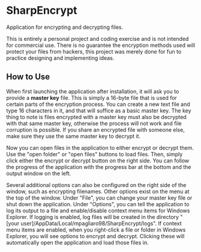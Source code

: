# SharpEncrypt
Application for encrypting and decrypting files.

This is entirely a personal project and coding exercise and is not intended for commercial use.
There is no guarantee the encryption methods used will protect your files from hackers, this project was merely done for fun to practice designing and implementing ideas.

## How to Use

When first launching the application after installation, it will ask you to provide a **master key** file.
This is simply a 16-byte file that is used for certain parts of the encryption process.
You can create a new text file and type 16 characters in it, and that will suffice as a basic master key.
The key thing to note is files encrypted with a master key must also be decrypted with that same master key, otherwise the process will not work and file corruption is possible.
If you share an encrypted file with someone else, make sure they use the same master key to decrypt it.

Now you can open files in the application to either encrypt or decrypt them.
Use the "open folder" or "open files" buttons to load files.
Then, simply click either the encrypt or decrypt button on the right side.
You can follow the progress of the application with the progress bar at the bottom and the output window on the left.

Several additional options can also be configured on the right side of the window, such as encrypting filenames.
Other options exist on the menu at the top of the window.
Under "File", you can change your master key file or shut down the application.
Under "Options", you can tell the application to log its output to a file and enable/disable context menu items for Windows Explorer.
If logging is enabled, log files will be created in the directory "[your user]/AppData/Local/mpagliaro98/SharpEncrypt/logs".
If context menu items are enabled, when you right-click a file or folder in Windows Explorer, you will see options to encrypt and decrypt.
Clicking these will automatically open the application and load those files in.
